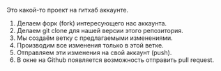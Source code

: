 Это какой-то проект на гитхаб аккаунте.


1.  Делаем форк (fork) интересующего нас аккаунта.
2. Делаем git clone для нашей версии этого репозитория.
3. Мы создаём ветку с предлагаемыми изменениями.
4. Производим все изменения только в этой ветке.
5. Отправляем эти изменения на свой аккаунт (push).
6. В окне на Github появляется возможность отправить pull request.